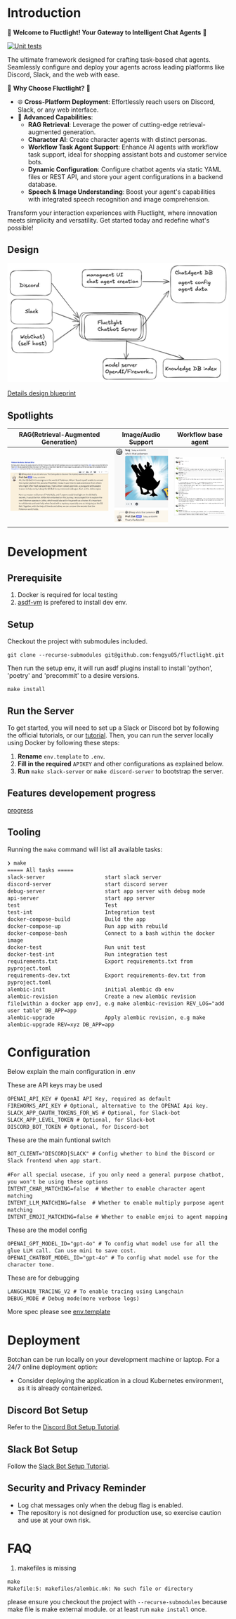 # Introduction
🎉 **Welcome to Fluctlight! Your Gateway to Intelligent Chat Agents** 🎉

[![Unit tests](https://github.com/fengyu05/fluctlight/actions/workflows/unit_test.yml/badge.svg)](https://github.com/fengyu05/fluctlight/actions/workflows/unit_test.yml)

The ultimate framework designed for crafting task-based chat agents. Seamlessly configure and deploy your agents across leading platforms like Discord, Slack, and the web with ease.

🚀 **Why Choose Fluctlight?** 🚀

- 🌐 **Cross-Platform Deployment**: Effortlessly reach users on Discord, Slack, or any web interface.
- 🧠 **Advanced Capabilities**:
  - **RAG Retrieval**: Leverage the power of cutting-edge retrieval-augmented generation.
  - **Character AI**: Create character agents with distinct personas.
  - **Workflow Task Agent Support**: Enhance AI agents with workflow task support, ideal for shopping assistant bots and customer service bots.
  - **Dynamic Configuration**: Configure chatbot agents via static YAML files or REST API, and store your agent configurations in a backend database.
  - **Speech & Image Understanding**: Boost your agent's capabilities with integrated speech recognition and image comprehension.

Transform your interaction experiences with Fluctlight, where innovation meets simplicity and versatility. Get started today and redefine what's possible!

## Design

![High Level Design](./doc/design/design.png)

[Details design blueprint](./doc/blueprint.md)


## Spotlights

| RAG(Retrieval-Augmented Generation)                   | Image/Audio Support                    | Workflow base agent                     |
|:----------------------------------:|:--------------------------------:|:--------------------------------:|
| ![Spotlight 1 source](./doc/img/oak5.png)![Spotlight 1 retrieval](./doc/img/oak6.png) | ![Spotlight 2](./doc/img/oak4.png) | ![Spotlight 3](./doc/design/spotlight_taskbot.png) |



# Development

## Prerequisite

1. Docker is required for local testing
2. [asdf-vm](https://asdf-vm.com/guide/getting-started.html) is prefered to install dev env.


## Setup


Checkout the project with submodules included.
```
git clone --recurse-submodules git@github.com:fengyu05/fluctlight.git
```

Then run the setup env, it will run asdf plugins install to install
'python', 'poetry' and 'precommit' to a desire versions.

```
make install
```

## Run the Server

To get started, you will need to set up a Slack or Discord bot by following the official tutorials, or our [tutorial](./doc/create_a_character_on_discord.md). Then, you can run the server locally using Docker by following these steps:

1. **Rename** `env.template` to `.env`.
2. **Fill in the required** `APIKEY` and other configurations as explained below.
3. **Run** `make slack-server` or `make discord-server` to bootstrap the server.

## Features developement progress


[progress](./doc/feature_progress)


## Tooling

Running the `make` command will list all available tasks:

```shell
❯ make
===== All tasks =====
slack-server                   start slack server
discord-server                 start discord server
debug-server                   start app server with debug mode
api-server                     start app server
test                           Test
test-int                       Integration test
docker-compose-build           Build the app
docker-compose-up              Run app with rebuild
docker-compose-bash            Connect to a bash within the docker image
docker-test                    Run unit test
docker-test-int                Run integration test
requirements.txt               Export requirements.txt from pyproject.toml
requirements-dev.txt           Export requirements-dev.txt from pyproject.toml
alembic-init                   initial alembic db env
alembic-revision               Create a new alembic revision file[within a docker app env], e.g make alembic-revision REV_LOG="add user table" DB_APP=app
alembic-upgrade                Apply alembic revision, e.g make alembic-upgrade REV=xyz DB_APP=app
```

# Configuration

Below explain the main configuration in .env

These are API keys may be used
```
OPENAI_API_KEY # OpenAI API Key, required as default
FIREWORKS_API_KEY # Optional, alternative to the OPENAI Api key.
SLACK_APP_OAUTH_TOKENS_FOR_WS # Optional, for Slack-bot
SLACK_APP_LEVEL_TOKEN # Optional, for Slack-bot
DISCORD_BOT_TOKEN # Optional, for Discord-bot
```

These are the main funtional switch
```
BOT_CLIENT="DISCORD|SLACK" # Config whether to bind the Discord or Slack frontend when app start.

#For all special usecase, if you only need a general purpose chatbot, you won't be using these options
INTENT_CHAR_MATCHING=false  # Whether to enable character agent matching
INTENT_LLM_MATCHING=false  # Whether to enable multiply purpose agent matching
INTENT_EMOJI_MATCHING=false # Whether to enable emjoi to agent mapping
```

These are the model config
```
OPENAI_GPT_MODEL_ID="gpt-4o" # To config what model use for all the glue LLM call. Can use mini to save cost.
OPENAI_CHATBOT_MODEL_ID="gpt-4o" # To config what model use for the character tone.
```

These are for debugging
```
LANGCHAIN_TRACING_V2 # To enable tracing using Langchain
DEBUG_MODE # Debug mode(more verbose logs)
```

More spec please see [env.template](env.template)

# Deployment

Botchan can be run locally on your development machine or laptop. For a 24/7 online deployment option:

- Consider deploying the application in a cloud Kubernetes environment, as it is already containerized.

## Discord Bot Setup

Refer to the [Discord Bot Setup Tutorial](./doc/create_a_character_on_discord.md).

## Slack Bot Setup

Follow the [Slack Bot Setup Tutorial](./doc/setup_slack_app.md).

## Security and Privacy Reminder

- Log chat messages only when the debug flag is enabled.
- The repository is not designed for production use, so exercise caution and use at your own risk.


# FAQ

1. makefiles is missing

```
make
Makefile:5: makefiles/alembic.mk: No such file or directory
```

please ensure you checkout the project with `--recurse-submodules` because make file is make external module.
or at least run `make install` once.
